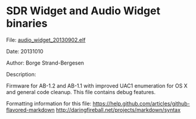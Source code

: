 
SDR Widget and Audio Widget binaries
====================================

File: <a href="https://github.com/borgestrand/widget_binaries/raw/master/audio_widget_20130902.elf">audio_widget_20130902.elf</a>

Date: 20131010 

Author: Borge Strand-Bergesen

Description:

Firmware for AB-1.2 and AB-1.1 with improved UAC1 enumeration for OS X and general code cleanup. This file contains debug features. 


Formatting information for this file:
https://help.github.com/articles/github-flavored-markdown
http://daringfireball.net/projects/markdown/syntax